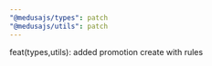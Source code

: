 ```yaml
---
"@medusajs/types": patch
"@medusajs/utils": patch
---
```


feat(types,utils): added promotion create with rules
